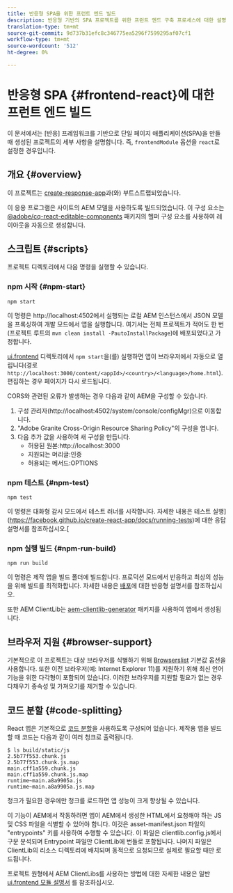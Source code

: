 ```yaml
---
title: 반응형 SPA을 위한 프런트 엔드 빌드
description: 반응형 기반의 SPA 프로젝트를 위한 프런트 엔드 구축 프로세스에 대한 설명
translation-type: tm+mt
source-git-commit: 9d737b31efc8c346775ea5296f7599295af07cf1
workflow-type: tm+mt
source-wordcount: '512'
ht-degree: 0%

---
```



# 반응형 SPA {#frontend-react}에 대한 프런트 엔드 빌드

이 문서에서는 [반응] 프레임워크를 기반으로 단일 페이지 애플리케이션(SPA)을 만들 때 생성된 프로젝트의 세부 사항을 설명합니다. 즉, `frontendModule` 옵션을 `react`로 설정한 경우입니다.

## 개요 {#overview}

이 프로젝트는 [create-response-app](https://github.com/facebook/create-react-app)과(와) 부트스트랩되었습니다.

이 응용 프로그램은 사이트의 AEM 모델을 사용하도록 빌드되었습니다. 이 구성 요소는 [@adobe/cq-react-editable-components](https://www.npmjs.com/package/@adobe/cq-react-editable-components) 패키지의 헬퍼 구성 요소를 사용하여 레이아웃을 자동으로 생성합니다.

## 스크립트 {#scripts}

프로젝트 디렉토리에서 다음 명령을 실행할 수 있습니다.

### npm 시작 {#npm-start}

```shell
npm start
```

이 명령은 http://localhost:4502에서 실행되는 로컬 AEM 인스턴스에서 JSON 모델을 프록싱하여 개발 모드에서 앱을 실행합니다. 여기서는 전체 프로젝트가 적어도 한 번(프로젝트 루트의 `mvn clean install -PautoInstallPackage`)에 배포되었다고 가정합니다.

[ui.frontend](uifrontend.md) 디렉토리에서 `npm start`을(를) 실행하면 앱이 브라우저에서 자동으로 열립니다(경로 `http://localhost:3000/content/<appId>/<country>/<language>/home.html`). 편집하는 경우 페이지가 다시 로드됩니다.

CORS와 관련된 오류가 발생하는 경우 다음과 같이 AEM을 구성할 수 있습니다.

1. 구성 관리자(http://localhost:4502/system/console/configMgr)으로 이동합니다.
1. &quot;Adobe Granite Cross-Origin Resource Sharing Policy&quot;의 구성을 엽니다.
1. 다음 추가 값을 사용하여 새 구성을 만듭니다.
   * 허용된 원본:http://localhost:3000
   * 지원되는 머리글:인증
   * 허용되는 메서드:OPTIONS

### npm 테스트 {#npm-test}

```shell
npm test
```

이 명령은 대화형 감시 모드에서 테스트 러너를 시작합니다. 자세한 내용은 테스트 실행](https://facebook.github.io/create-react-app/docs/running-tests)에 대한 응답 설명서를 참조하십시오.[

### npm 실행 빌드 {#npm-run-build}

```shell
npm run build
```

이 명령은 제작 앱을 빌드 폴더에 빌드합니다. 프로덕션 모드에서 반응하고 최상의 성능을 위해 빌드를 최적화합니다. 자세한 내용은 [배포](https://facebook.github.io/create-react-app/docs/deployment)에 대한 반응형 설명서를 참조하십시오.

또한 AEM ClientLib는 [aem-clientlib-generator](https://github.com/wcm-io-frontend/aem-clientlib-generator) 패키지를 사용하여 앱에서 생성됩니다.

## 브라우저 지원 {#browser-support}

기본적으로 이 프로젝트는 대상 브라우저를 식별하기 위해 [Browserslist](https://github.com/browserslist/browserslist) 기본값 옵션을 사용합니다. 또한 이전 브라우저(예: Internet Explorer 11)를 지원하기 위해 최신 언어 기능을 위한 다각형이 포함되어 있습니다. 이러한 브라우저를 지원할 필요가 없는 경우 다채우기 종속성 및 가져오기를 제거할 수 있습니다.

## 코드 분할 {#code-splitting}

React 앱은 기본적으로 [코드 분할](https://webpack.js.org/guides/code-splitting)을 사용하도록 구성되어 있습니다. 제작용 앱을 빌드할 때 코드는 다음과 같이 여러 청크로 출력됩니다.

```shell
$ ls build/static/js
2.5b77f553.chunk.js
2.5b77f553.chunk.js.map
main.cff1a559.chunk.js
main.cff1a559.chunk.js.map
runtime~main.a8a9905a.js
runtime~main.a8a9905a.js.map
```

청크가 필요한 경우에만 청크를 로드하면 앱 성능이 크게 향상될 수 있습니다.

이 기능이 AEM에서 작동하려면 앱이 AEM에서 생성한 HTML에서 요청해야 하는 JS 및 CSS 파일을 식별할 수 있어야 합니다. 이것은 asset-manifest.json 파일의 &quot;entrypoints&quot; 키를 사용하여 수행할 수 있습니다. 이 파일은 clientlib.config.js에서 구문 분석되며 Entrypoint 파일만 ClientLib에 번들로 포함됩니다. 나머지 파일은 ClientLib의 리소스 디렉토리에 배치되며 동적으로 요청되므로 실제로 필요할 때만 로드됩니다.

프로젝트 원형에서 AEM ClientLibs를 사용하는 방법에 대한 자세한 내용은 일반 [ui.frontend 모듈 설명서](uifrontend.md#clientlibs) 를 참조하십시오.
